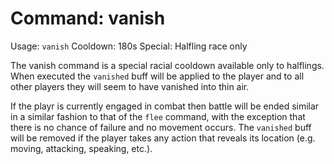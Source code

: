 # Command: vanish
Usage: `vanish`
Cooldown: 180s
Special: Halfling race only

The vanish command is a special racial cooldown available only to halflings.
When executed the `vanished` buff will be applied to the player and to all other
players they will seem to have vanished into thin air.

If the playr is currently engaged in combat then battle will be ended similar in
a similar fashion to that of the `flee` command, with the exception that there
is no chance of failure and no movement occurs. The `vanished` buff will be
removed if the player takes any action that reveals its location (e.g. moving,
attacking, speaking, etc.).
